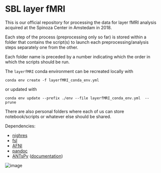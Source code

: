 
# SBL layer fMRI

This is our official repository for processing the data for layer fMRI analysis acquired at the Spinoza Center in Amstedam in 2018.

Each step of the process (preprocessing only so far) is stored within a folder that contains the script(s) to launch each preprocessing/analysis steps separately one from the other.

Each folder name is preceded by a number indicating which the order in which the scripts should be run.

The `layerfMRI` conda environment can be recreated locally with

```
conda env create -f layerfMRI_conda_env.yml
```
or updated with 
```
conda env update --prefix ./env --file layerfMRI_conda_env.yml  --prune
```

There are also personal folders where each of us can store notebook/scripts or whatever else should be shared.

Dependencies:
- [nighres](https://nighres.readthedocs.io/en/latest/)
- [fsl](https://fsl.fmrib.ox.ac.uk/fsl/fslwiki)
- [AFNI](https://afni.nimh.nih.gov/)
- [pandoc](https://pandoc.org/installing.html)
- [ANTsPy](https://github.com/ANTsX/ANTsPy) ([documentation](https://antspyx.readthedocs.io/en/latest/))

![image](https://cdn.pixabay.com/photo/2015/11/23/13/52/stones-1058365_960_720.jpg)
